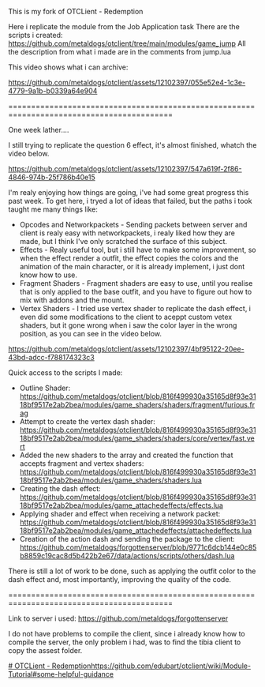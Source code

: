 This is my fork of OTCLient - Redemption 

Here i replicate the module from the Job Application task
There are the scripts i created: https://github.com/metaldogs/otclient/tree/main/modules/game_jump
All the description from what i made are in the comments from jump.lua

This video shows what i can archive:

https://github.com/metaldogs/otclient/assets/12102397/055e52e4-1c3e-4779-9a1b-b0339a64e904

==========================================================================================

One week lather....

I still trying to replicate the question 6 effect, it's almost finished, whatch the video below.



https://github.com/metaldogs/otclient/assets/12102397/547a619f-2f86-4846-974b-25f786b40e15


I'm realy enjoying how things are going, i've had some great progress this past week. To get here, i tryed a lot of ideas that failed, but the paths i took taught me many things like:
- Opcodes and Networkpackets - Sending packets between server and client is realy easy with networkpackets, i realy liked how they are made, but I think I've only scratched the surface of this subject.
- Effects - Realy useful tool, but i still have to make some improvement, so when the effect render a outfit, the effect copies the colors and the animation of the main character, or it is already implement, i just dont know how to use.
- Fragment Shaders - Fragment shaders are easy to use, until you realise that is only applied to the base outfit, and you have to figure out how to mix with addons and the mount.
- Vertex Shaders - I tried use vertex shader to replicate the dash effect, i even did some modifications to the client to aceppt custom vetex shaders, but it gone wrong when i saw the color layer in the wrong position, as you can see in the video below.




https://github.com/metaldogs/otclient/assets/12102397/4bf95122-20ee-43bd-adcc-f788174323c3



Quick access to the scripts I made:

- Outline Shader: https://github.com/metaldogs/otclient/blob/816f499930a35165d8f93e3118bf9517e2ab2bea/modules/game_shaders/shaders/fragment/furious.frag
- Attempt to create the vertex dash shader: https://github.com/metaldogs/otclient/blob/816f499930a35165d8f93e3118bf9517e2ab2bea/modules/game_shaders/shaders/core/vertex/fast.vert
- Added the new shaders to the array and created the function that accepts fragment and vertex shaders: https://github.com/metaldogs/otclient/blob/816f499930a35165d8f93e3118bf9517e2ab2bea/modules/game_shaders/shaders.lua
- Creating the dash effect: https://github.com/metaldogs/otclient/blob/816f499930a35165d8f93e3118bf9517e2ab2bea/modules/game_attachedeffects/effects.lua
- Applying shader and effect when receiving a network packet: https://github.com/metaldogs/otclient/blob/816f499930a35165d8f93e3118bf9517e2ab2bea/modules/game_attachedeffects/attachedeffects.lua
- Creation of the action dash and sending the package to the client: https://github.com/metaldogs/forgottenserver/blob/9771c6dcb144e0c85b8859c19cac8d5b422b2e67/data/actions/scripts/others/dash.lua

There is still a lot of work to be done, such as applying the outfit color to the dash effect and, most importantly, improving the quality of the code.


==========================================================================================

Link to server i used: https://github.com/metaldogs/forgottenserver

I do not have problems to compile the client, since i already know how to compile the server,
the only problem i had, was to find the tibia client to copy the assest folder.

[# OTCLient - Redemption](https://github.com/edubart/otclient/wiki/Module-Tutorial#some-helpful-guidance)https://github.com/edubart/otclient/wiki/Module-Tutorial#some-helpful-guidance
